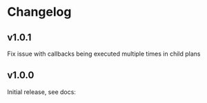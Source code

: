 # Changelog

## v1.0.1

Fix issue with callbacks being executed multiple times in child plans

## v1.0.0

Initial release, see docs:
